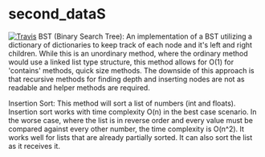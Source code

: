 # second_dataS
[![Travis](https://travis-ci.org/bm5w/second_dataS.svg?branch=master)](https://travis-ci.org/bm5w/second_dataS.svg?branch=master)
BST (Binary Search Tree): An implementation of a BST utilizing a dictionary
of dictionaries to keep track of each node and it's left and right children.
While this is an unordinary method, where the ordinary method would use a
linked list type structure, this method allows for O(1) for 'contains' methods,
quick size methods. The downside of this approach is that recursive methods
for finding depth and inserting nodes are not as readable and helper methods
are required.

Insertion Sort: This method will sort a list of numbers (int and floats). Insertion sort works with time complexity O(n) in the best case scenario. In the worse case, where the list is in reverse order and every value must be compared against every other number, the time complexity is O(n^2). It works well for lists that are already partially sorted. It can also sort the list as it receives it.